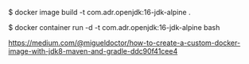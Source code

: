 $ docker image build -t com.adr.openjdk:16-jdk-alpine .

$ docker container run -d -t com.adr.openjdk:16-jdk-alpine bash


https://medium.com/@migueldoctor/how-to-create-a-custom-docker-image-with-jdk8-maven-and-gradle-ddc90f41cee4

